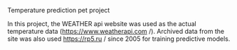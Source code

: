
Temperature prediction pet project

In this project, the WEATHER api website was used as the actual temperature data (https://www.weatherapi.com /). Archived data from the site was also used https://rp5.ru / since 2005 for training predictive models.